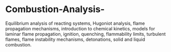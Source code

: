 # Combustion-Analysis-
Equilibrium analysis of reacting systems, Hugoniot analysis, flame propagation mechanisms, introduction to chemical kinetics, models for laminar flame propagation, ignition, quenching, flammability limits, turbulent flames, flame instability mechanisms, detonations, solid and liquid combustion.
